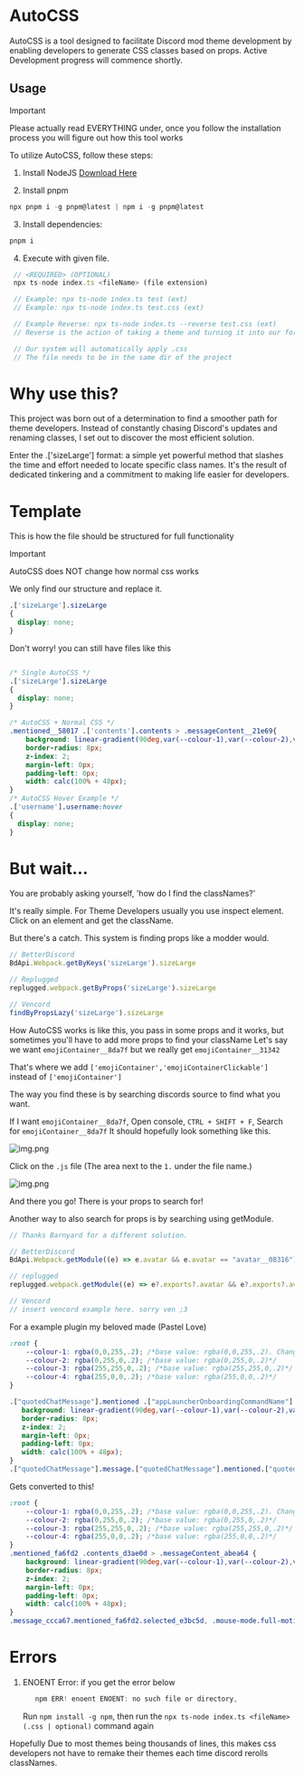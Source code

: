 # AutoCSS

AutoCSS is a tool designed to facilitate Discord mod theme development by enabling developers to generate CSS classes based on props. 
Active Development progress will commence shortly.

## Usage

> [!IMPORTANT]
> Please actually read EVERYTHING under, once you follow the installation process you will figure out how this tool works

To utilize AutoCSS, follow these steps:

1. Install NodeJS
[Download Here](https://nodejs.org/en/download)

2. Install pnpm
```javascript
npx pnpm i -g pnpm@latest | npm i -g pnpm@latest
```

3. Install dependencies:
```javascript
pnpm i
```
4. Execute with given file.
```javascript
 // <REQUIRED> (OPTIONAL)
 npx ts-node index.ts <fileName> (file extension)

 // Example: npx ts-node index.ts test (ext)
 // Example: npx ts-node index.ts test.css (ext)

 // Example Reverse: npx ts-node index.ts --reverse test.css (ext)
 // Reverse is the action of taking a theme and turning it into our format with correct props

 // Our system will automatically apply .css 
 // The file needs to be in the same dir of the project
```

# Why use this?
This project was born out of a determination to find a smoother path for theme developers. Instead of constantly chasing Discord's updates and renaming classes, I set out to discover the most efficient solution. 

Enter the .['sizeLarge'] format: a simple yet powerful method that slashes the time and effort needed to locate specific class names. It's the result of dedicated tinkering and a commitment to making life easier for developers.

# Template
This is how the file should be structured for full functionality

> [!IMPORTANT]
> AutoCSS does NOT change how normal css works
> 
> We only find our structure and replace it.

```css
.['sizeLarge'].sizeLarge 
{
  display: none;
}
```

Don't worry! you can still have files like this
```css

/* Single AutoCSS */
.['sizeLarge'].sizeLarge
{
  display: none;
}

/* AutoCSS + Normal CSS */
.mentioned__58017 .['contents'].contents > .messageContent__21e69{
    background: linear-gradient(90deg,var(--colour-1),var(--colour-2),var(--colour-3),var(--colour-4));;
    border-radius: 8px;
    z-index: 2;
    margin-left: 0px;
    padding-left: 0px;
    width: calc(100% + 48px);
}
/* AutoCSS Hover Example */
.['username'].username:hover
{
  display: none;
}
```

# But wait... 
You are probably asking yourself, 'how do I find the classNames?'

It's really simple. For Theme Developers usually you use inspect element.
Click on an element and get the className.

But there's a catch. This system is finding props like a modder would.
```javascript
// BetterDiscord
BdApi.Webpack.getByKeys('sizeLarge').sizeLarge

// Replugged
replugged.webpack.getByProps('sizeLarge').sizeLarge

// Vencord
findByPropsLazy('sizeLarge').sizeLarge
```

How AutoCSS works is like this, you pass in some props and it works, but 
sometimes you'll have to add more props to find your className
Let's say we want `emojiContainer__8da7f` but we really get `emojiContainer__31342`

That's where we add `['emojiContainer','emojiContainerClickable']` instead of
`['emojiContainer']`

The way you find these is by searching discords source to find what you want.

If I want `emojiContainer__8da7f`, Open console, `CTRL + SHIFT + F`, Search for `emojiContainer__8da7f`
It should hopefully look something like this.

![img.png](imgs/consoleShowClassNameLocation.png)

Click on the `.js` file
(The area next to the `1.` under the file name.)

![img.png](imgs/showExports.png)

And there you go! There is your props to search for!

Another way to also search for props is by searching using getModule.
```javascript
// Thanks Barnyard for a different solution.

// BetterDiscord
BdApi.Webpack.getModule((e) => e.avatar && e.avatar == "avatar__08316");

// replugged
replugged.webpack.getModule((e) => e?.exports?.avatar && e?.exports?.avatar == "avatar__08316")

// Vencord
// insert vencord example here. sorry ven ;3
```

For a example plugin my beloved made (Pastel Love)
```css
:root {
    --colour-1: rgba(0,0,255,.2); /*base value: rgba(0,0,255,.2). Change the .2 to change the opacity.*/
    --colour-2: rgba(0,255,0,.2); /*base value: rgba(0,255,0,.2)*/
    --colour-3: rgba(255,255,0,.2); /*base value: rgba(255,255,0,.2)*/
    --colour-4: rgba(255,0,0,.2); /*base value: rgba(255,0,0,.2)*/
}

.["quotedChatMessage"].mentioned .["appLauncherOnboardingCommandName"].contents > .["appLauncherOnboardingCommandName"].messageContent {
   background: linear-gradient(90deg,var(--colour-1),var(--colour-2),var(--colour-3),var(--colour-4));;
   border-radius: 8px;
   z-index: 2;
   margin-left: 0px;
   padding-left: 0px;
   width: calc(100% + 48px);
}
.["quotedChatMessage"].message.["quotedChatMessage"].mentioned.["quotedChatMessage"].selected, .mouse-mode.full-motion .["quotedChatMessage"].mentioned:hover, ["quotedChatMessage"].mentioned {background: transparent!important;}
```
Gets converted to this!
```css
:root {
    --colour-1: rgba(0,0,255,.2); /*base value: rgba(0,0,255,.2). Change the .2 to change the opacity.*/
    --colour-2: rgba(0,255,0,.2); /*base value: rgba(0,255,0,.2)*/
    --colour-3: rgba(255,255,0,.2); /*base value: rgba(255,255,0,.2)*/
    --colour-4: rgba(255,0,0,.2); /*base value: rgba(255,0,0,.2)*/
}
.mentioned_fa6fd2 .contents_d3ae0d > .messageContent_abea64 {
    background: linear-gradient(90deg,var(--colour-1),var(--colour-2),var(--colour-3),var(--colour-4));
    border-radius: 8px;
    z-index: 2;
    margin-left: 0px;
    padding-left: 0px;
    width: calc(100% + 48px);
}
.message_ccca67.mentioned_fa6fd2.selected_e3bc5d, .mouse-mode.full-motion .mentioned_fa6fd2:hover, mentioned_fa6fd2 {background: transparent!important;}
```

# Errors

1. ENOENT Error:
   if you get the error below
   ```javascript
      npm ERR! enoent ENOENT: no such file or directory,
   ```
   Run `npm install -g npm`, then run the `npx ts-node index.ts <fileName> (.css | optional)` command again 

Hopefully Due to most themes being thousands of lines, this makes css developers not have to remake their themes each time discord
rerolls classNames.
